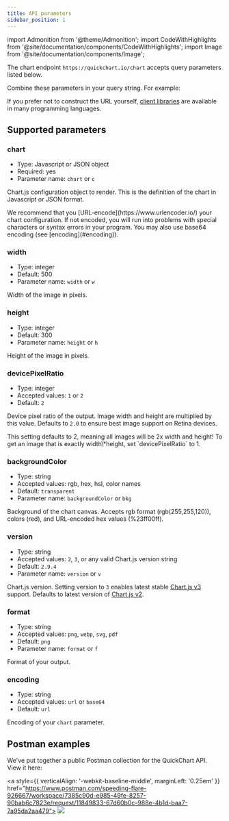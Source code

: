 ```yaml
---
title: API parameters
sidebar_position: 1
---
```


import Admonition from '@theme/Admonition';
import CodeWithHighlights from '@site/documentation/components/CodeWithHighlights';
import Image from '@site/documentation/components/Image';

The chart endpoint `https://quickchart.io/chart` accepts query parameters listed below.

Combine these parameters in your query string. For example:

<CodeWithHighlights
  wrap
  code="https://quickchart.io/chart?**width**=500&**height**=300&**chart**={...}"
/>

If you prefer not to construct the URL yourself, [client libraries](/documentation/using-the-api/client-libraries/) are available in many programming languages.

## Supported parameters

### chart

- Type: Javascript or JSON object
- Required: yes
- Parameter name: `chart` or `c`

Chart.js configuration object to render. This is the definition of the chart in Javascript or JSON format.

<Admonition type="info">
  We recommend that you [URL-encode](https://www.urlencoder.io/) your chart configuration. If not
  encoded, you will run into problems with special characters or syntax errors in your program. You
  may also use base64 encoding (see [encoding](#encoding)).
</Admonition>

### width

- Type: integer
- Default: 500
- Parameter name: `width` or `w`

Width of the image in pixels.

### height

- Type: integer
- Default: 300
- Parameter name: `height` or `h`

Height of the image in pixels.

### devicePixelRatio

- Type: integer
- Accepted values: `1` or `2`
- Default: `2`

Device pixel ratio of the output. Image width and height are multiplied by this value. Defaults to `2.0` to ensure best image support on Retina devices.

<Admonition type="info">
  This setting defaults to 2, meaning all images will be 2x width and height! To get an image that
  is exactly width\*height, set `devicePixelRatio` to 1.
</Admonition>

### backgroundColor

- Type: string
- Accepted values: rgb, hex, hsl, color names
- Default: `transparent`
- Parameter name: `backgroundColor` or `bkg`

Background of the chart canvas. Accepts rgb format (rgb(255,255,120)), colors (red), and URL-encoded hex values (%23ff00ff).

### version

- Type: string
- Accepted values: `2`, `3`, or any valid Chart.js version string
- Default: `2.9.4`
- Parameter name: `version` or `v`

Chart.js version. Setting version to `3` enables latest stable [Chart.js v3](https://www.chartjs.org/docs/latest/configuration/) support. Defaults to latest version of [Chart.js v2](https://www.chartjs.org/docs/2.9.4/charts/line.html).

### format

- Type: string
- Accepted values: `png`, `webp`, `svg`, `pdf`
- Default: `png`
- Parameter name: `format` or `f`

Format of your output.

### encoding

- Type: string
- Accepted values: `url` or `base64`
- Default: `url`

Encoding of your `chart` parameter.

## Postman examples

We've put together a public Postman collection for the QuickChart API. View it here:

<a style={{ verticalAlign: '-webkit-baseline-middle', marginLeft: '0.25em' }}
href="https://www.postman.com/speeding-flare-926667/workspace/7385c90d-e985-49fe-8257-90bab6c7823e/request/11849833-67d60b0c-988e-4b1d-baa7-7a95da2aa479"> <img loading="lazy" src="https://run.pstmn.io/button.svg" /> </a>
